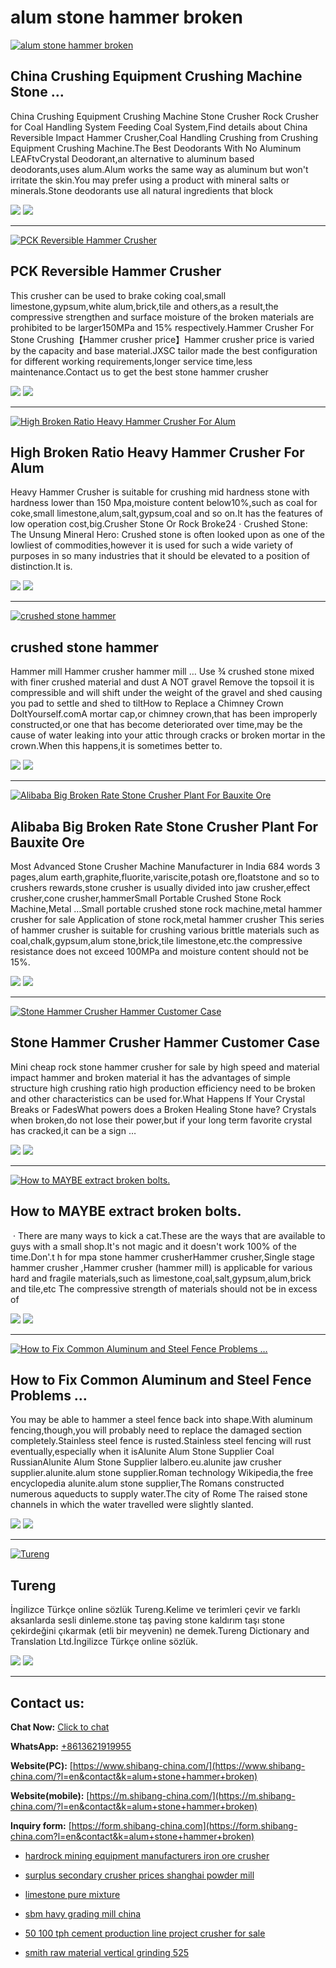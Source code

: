 # alum stone hammer broken

<a href="https://swt.shibang-china.com/?l=en&img&k=alum+stone+hammer+broken" target="_blank">![alum stone hammer broken](http://static.shibang-china.com/all-800x300/1411.jpg)</a>

## China Crushing Equipment Crushing Machine Stone …
China Crushing Equipment Crushing Machine Stone Crusher Rock Crusher for Coal Handling System Feeding Coal System,Find details about China Reversible Impact Hammer Crusher,Coal Handling Crushing from Crushing Equipment Crushing Machine.The Best Deodorants With No Aluminum LEAFtvCrystal Deodorant,an alternative to aluminum based deodorants,uses alum.Alum works the same way as aluminum but won't irritate the skin.You may prefer using a product with mineral salts or minerals.Stone deodorants use all natural ingredients that block


<a href="https://whatsapp.shibangsoft.com/WhatsApp.php" target="_blank" title="WhatsApp">![](http://static.shibang-china.com/icon/whatsapp.png)</a> <a href="https://swt.shibang-china.com/?l=en&icon&k=alum+stone+hammer+broken" target="_blank">![](http://static.shibang-china.com/icon/chat-en.png)</a>

---

<a href="https://swt.shibang-china.com/?l=en&img&k=alum+stone+hammer+broken" target="_blank">![PCK Reversible Hammer Crusher](http://static.shibang-china.com/all-800x300/643.jpg)</a>

## PCK Reversible Hammer Crusher
This crusher can be used to brake coking coal,small limestone,gypsum,white alum,brick,tile and others,as a result,the compressive strengthen and surface moisture of the broken materials are prohibited to be larger150MPa and 15% respectively.Hammer Crusher For Stone Crushing【Hammer crusher price】Hammer crusher price is varied by the capacity and base material.JXSC tailor made the best configuration for different working requirements,longer service time,less maintenance.Contact us to get the best stone hammer crusher


<a href="https://whatsapp.shibangsoft.com/WhatsApp.php" target="_blank" title="WhatsApp">![](http://static.shibang-china.com/icon/whatsapp.png)</a> <a href="https://swt.shibang-china.com/?l=en&icon&k=alum+stone+hammer+broken" target="_blank">![](http://static.shibang-china.com/icon/chat-en.png)</a>

---

<a href="https://swt.shibang-china.com/?l=en&img&k=alum+stone+hammer+broken" target="_blank">![High Broken Ratio Heavy Hammer Crusher For Alum](http://static.shibang-china.com/all-800x300/1360.jpg)</a>

## High Broken Ratio Heavy Hammer Crusher For Alum
Heavy Hammer Crusher is suitable for crushing mid hardness stone with hardness lower than 150 Mpa,moisture content below10%,such as coal for coke,small limestone,alum,salt,gypsum,coal and so on.It has the features of low operation cost,big.Crusher Stone Or Rock Broke24 &#183; Crushed Stone: The Unsung Mineral Hero: Crushed stone is often looked upon as one of the lowliest of commodities,however it is used for such a wide variety of purposes in so many industries that it should be elevated to a position of distinction.It is.


<a href="https://whatsapp.shibangsoft.com/WhatsApp.php" target="_blank" title="WhatsApp">![](http://static.shibang-china.com/icon/whatsapp.png)</a> <a href="https://swt.shibang-china.com/?l=en&icon&k=alum+stone+hammer+broken" target="_blank">![](http://static.shibang-china.com/icon/chat-en.png)</a>

---

<a href="https://swt.shibang-china.com/?l=en&img&k=alum+stone+hammer+broken" target="_blank">![crushed stone hammer](http://static.shibang-china.com/all-800x300/540.jpg)</a>

## crushed stone hammer
Hammer mill Hammer crusher hammer mill … Use &#190; crushed stone mixed with finer crushed material and dust A NOT gravel Remove the topsoil it is compressible and will shift under the weight of the gravel and shed causing you pad to settle and shed to tiltHow to Replace a Chimney Crown DoItYourself.comA mortar cap,or chimney crown,that has been improperly constructed,or one that has become deteriorated over time,may be the cause of water leaking into your attic through cracks or broken mortar in the crown.When this happens,it is sometimes better to.


<a href="https://whatsapp.shibangsoft.com/WhatsApp.php" target="_blank" title="WhatsApp">![](http://static.shibang-china.com/icon/whatsapp.png)</a> <a href="https://swt.shibang-china.com/?l=en&icon&k=alum+stone+hammer+broken" target="_blank">![](http://static.shibang-china.com/icon/chat-en.png)</a>

---

<a href="https://swt.shibang-china.com/?l=en&img&k=alum+stone+hammer+broken" target="_blank">![Alibaba Big Broken Rate Stone Crusher Plant For Bauxite Ore](http://static.shibang-china.com/all-800x300/559.jpg)</a>

## Alibaba Big Broken Rate Stone Crusher Plant For Bauxite Ore
Most Advanced Stone Crusher Machine Manufacturer in India 684 words 3 pages,alum earth,graphite,fluorite,variscite,potash ore,floatstone and so to crushers rewards,stone crusher is usually divided into jaw crusher,effect crusher,cone crusher,hammerSmall Portable Crushed Stone Rock Machine,Metal …Small portable crushed stone rock machine,metal hammer crusher for sale Application of stone rock,metal hammer crusher This series of hammer crusher is suitable for crushing various brittle materials such as coal,chalk,gypsum,alum stone,brick,tile limestone,etc.the compressive resistance does not exceed 100MPa and moisture content should not be 15%.


<a href="https://whatsapp.shibangsoft.com/WhatsApp.php" target="_blank" title="WhatsApp">![](http://static.shibang-china.com/icon/whatsapp.png)</a> <a href="https://swt.shibang-china.com/?l=en&icon&k=alum+stone+hammer+broken" target="_blank">![](http://static.shibang-china.com/icon/chat-en.png)</a>

---

<a href="https://swt.shibang-china.com/?l=en&img&k=alum+stone+hammer+broken" target="_blank">![Stone Hammer Crusher Hammer Customer Case](http://static.shibang-china.com/all-800x300/468.jpg)</a>

## Stone Hammer Crusher Hammer Customer Case
Mini cheap rock stone hammer crusher for sale by high speed and material impact hammer and broken material it has the advantages of simple structure high crushing ratio high production efficiency need to be broken and other characteristics can be used for.What Happens If Your Crystal Breaks or FadesWhat powers does a Broken Healing Stone have? Crystals when broken,do not lose their power,but if your long term favorite crystal has cracked,it can be a sign …


<a href="https://whatsapp.shibangsoft.com/WhatsApp.php" target="_blank" title="WhatsApp">![](http://static.shibang-china.com/icon/whatsapp.png)</a> <a href="https://swt.shibang-china.com/?l=en&icon&k=alum+stone+hammer+broken" target="_blank">![](http://static.shibang-china.com/icon/chat-en.png)</a>

---

<a href="https://swt.shibang-china.com/?l=en&img&k=alum+stone+hammer+broken" target="_blank">![How to MAYBE extract broken bolts.](http://static.shibang-china.com/all-800x300/510.jpg)</a>

## How to MAYBE extract broken bolts.
&nbsp;&#0183;&#32;There are many ways to kick a cat.These are the ways that are available to guys with a small shop.It's not magic and it doesn't work 100% of the time.Don'.t h for mpa stone hammer crusherHammer crusher,Single stage hammer crusher ,Hammer crusher (hammer mill) is applicable for various hard and fragile materials,such as limestone,coal,salt,gypsum,alum,brick and tile,etc The compressive strength of materials should not be in excess of


<a href="https://whatsapp.shibangsoft.com/WhatsApp.php" target="_blank" title="WhatsApp">![](http://static.shibang-china.com/icon/whatsapp.png)</a> <a href="https://swt.shibang-china.com/?l=en&icon&k=alum+stone+hammer+broken" target="_blank">![](http://static.shibang-china.com/icon/chat-en.png)</a>

---

<a href="https://swt.shibang-china.com/?l=en&img&k=alum+stone+hammer+broken" target="_blank">![How to Fix Common Aluminum and Steel Fence Problems …](http://static.shibang-china.com/all-800x300/1238.jpg)</a>

## How to Fix Common Aluminum and Steel Fence Problems …
You may be able to hammer a steel fence back into shape.With aluminum fencing,though,you will probably need to replace the damaged section completely.Stainless steel fence is rusted.Stainless steel fencing will rust eventually,especially when it isAlunite Alum Stone Supplier Coal RussianAlunite Alum Stone Supplier lalbero.eu.alunite jaw crusher supplier.alunite.alum stone supplier.Roman technology Wikipedia,the free encyclopedia alunite.alum stone supplier,The Romans constructed numerous aqueducts to supply water.The city of Rome The raised stone channels in which the water travelled were slightly slanted.


<a href="https://whatsapp.shibangsoft.com/WhatsApp.php" target="_blank" title="WhatsApp">![](http://static.shibang-china.com/icon/whatsapp.png)</a> <a href="https://swt.shibang-china.com/?l=en&icon&k=alum+stone+hammer+broken" target="_blank">![](http://static.shibang-china.com/icon/chat-en.png)</a>

---

<a href="https://swt.shibang-china.com/?l=en&img&k=alum+stone+hammer+broken" target="_blank">![Tureng](http://static.shibang-china.com/all-800x300/1412.jpg)</a>

## Tureng
İngilizce T&#252;rk&#231;e online s&#246;zl&#252;k Tureng.Kelime ve terimleri &#231;evir ve farklı aksanlarda sesli dinleme.stone taş paving stone kaldırım taşı stone &#231;ekirdeğini &#231;ıkarmak (etli bir meyvenin) ne demek.Tureng Dictionary and Translation Ltd.İngilizce T&#252;rk&#231;e online s&#246;zl&#252;k.

<a href="https://whatsapp.shibangsoft.com/WhatsApp.php" target="_blank" title="WhatsApp">![](http://static.shibang-china.com/icon/whatsapp.png)</a> <a href="https://swt.shibang-china.com/?l=en&icon&k=alum+stone+hammer+broken" target="_blank">![](http://static.shibang-china.com/icon/chat-en.png)</a>

---
## Contact us:

**Chat Now:** [Click to chat](https://swt.shibang-china.com?l=en&contact&k=alum+stone+hammer+broken)

**WhatsApp:**  [+8613621919955](https://whatsapp.shibangsoft.com/WhatsApp.php)

**Website(PC):** [https://www.shibang-china.com/](https://www.shibang-china.com/?l=en&contact&k=alum+stone+hammer+broken)

**Website(mobile):** [https://m.shibang-china.com/](https://m.shibang-china.com/?l=en&contact&k=alum+stone+hammer+broken)

**Inquiry form:** [https://form.shibang-china.com](https://form.shibang-china.com?l=en&contact&k=alum+stone+hammer+broken)

* [hardrock mining equipment manufacturers iron ore crusher](../140/hardrock%20mining%20equipment%20manufacturers%20iron%20ore%20crusher.md)

* [surplus secondary crusher prices shanghai powder mill](../138/surplus%20secondary%20crusher%20prices%20shanghai%20powder%20mill.md)

* [limestone pure mixture](../137/limestone%20pure%20mixture.md)

* [sbm havy grading mill china](../136/sbm%20havy%20grading%20mill%20china.md)

* [50 100 tph cement production line project crusher for sale](../132/50%20100%20tph%20cement%20production%20line%20project%20crusher%20for%20sale.md)

* [smith raw material vertical grinding 525](../138/smith%20raw%20material%20vertical%20grinding%20525.md)